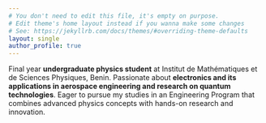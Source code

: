```yaml
---
# You don't need to edit this file, it's empty on purpose.
# Edit theme's home layout instead if you wanna make some changes
# See: https://jekyllrb.com/docs/themes/#overriding-theme-defaults
layout: single
author_profile: true
---
```

Final year **undergraduate physics student** at Institut de Mathématiques et de Sciences Physiques, Benin. Passionate about **electronics and its applications in aerospace engineering and research on quantum technologies**. Eager to pursue my studies in an Engineering Program that combines advanced physics concepts with hands-on research and innovation.
